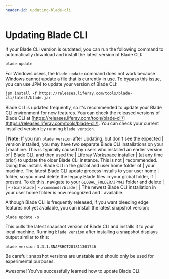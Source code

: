 ```yaml
---
header-id: updating-blade-cli
---
```


# Updating Blade CLI

If your Blade CLI version is outdated, you can run the following command to
automatically download and install the latest version of Blade CLI:

    blade update

For Windows users, the `blade update` command does not work because Windows
cannot update a file that is currently in use. To bypass this issue, you can use
JPM to update your version of Blade CLI:

    jpm install -f https://releases.liferay.com/tools/blade-cli/latest/blade.jar

Blade CLI is updated frequently, so it's recommended to update your Blade CLI
environment for new features. You can check the released versions of Blade CLI
at [https://releases.liferay.com/tools/blade-cli/](https://releases.liferay.com/tools/blade-cli/).
You can check your current installed version by running `blade version`. 

| **Note:** If you run `blade version` after updating, but don't see the expected
| version installed, you may have two separate Blade CLI installations on your
| machine. This is typically caused by users who installed an earlier version of
| Blade CLI, and then used the
| [Liferay Workspace installer](/docs/7-0/tutorials/-/knowledge_base/t/installing-blade-cli)
| (at any time prior) to update the older Blade CLI instance. This is not
| recommended. Doing this installs Blade CLI in the global and user home folder of
| your machine. The latest Blade CLI update process installs to your user home
| folder, so you must delete the legacy Blade files in your global folder, if
| present. To do this, navigate to your `GLOBAL_FOLDER/JPM4J` folder and delete
| 
| - `/bin/blade`
| - `/commands/blade`
| 
| The newest Blade CLI installation in your user home folder is now recognized and
| available.

Although Blade CLI is frequently released, if you want bleeding edge features
not yet available, you can install the latest snapshot version:

    blade update -s

This pulls the latest snapshot version of Blade CLI and installs it to your
local machine. Running `blade version` after installing a snapshot displays
output similar to this:

    blade version 3.3.1.SNAPSHOT201811301746

Be careful; snapshot versions are unstable and should only be used for
experimental purposes.

Awesome! You've successfully learned how to update Blade CLI.
